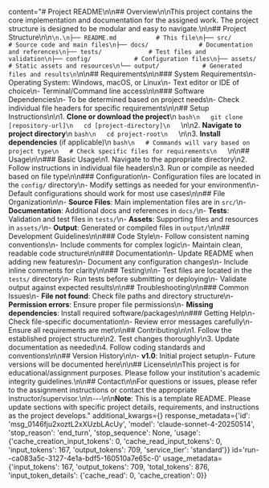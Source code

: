 content="# Project README\n\n## Overview\n\nThis project contains the core implementation and documentation for the assigned work. The project structure is designed to be modular and easy to navigate.\n\n## Project Structure\n\n```\n.\n├── README.md           # This file\n├── src/               # Source code and main files\n├── docs/              # Documentation and references\n├── tests/             # Test files and validation\n├── config/            # Configuration files\n├── assets/            # Static assets and resources\n└── output/            # Generated files and results\n```\n\n## Requirements\n\n### System Requirements\n- Operating System: Windows, macOS, or Linux\n- Text editor or IDE of choice\n- Terminal/Command line access\n\n### Software Dependencies\n- To be determined based on project needs\n- Check individual file headers for specific requirements\n\n## Setup Instructions\n\n1. **Clone or download the project**\n   ```bash\n   git clone [repository-url]\n   cd [project-directory]\n   ```\n\n2. **Navigate to project directory**\n   ```bash\n   cd project-root\n   ```\n\n3. **Install dependencies** (if applicable)\n   ```bash\n   # Commands will vary based on project type\n   # Check specific files for requirements\n   ```\n\n## Usage\n\n### Basic Usage\n1. Navigate to the appropriate directory\n2. Follow instructions in individual file headers\n3. Run or compile as needed based on file type\n\n### Configuration\n- Configuration files are located in the `config/` directory\n- Modify settings as needed for your environment\n- Default configurations should work for most use cases\n\n## File Organization\n\n- **Source Files**: Main implementation files are in `src/`\n- **Documentation**: Additional docs and references in `docs/`\n- **Tests**: Validation and test files in `tests/`\n- **Assets**: Supporting files and resources in `assets/`\n- **Output**: Generated or compiled files in `output/`\n\n## Development Guidelines\n\n### Code Style\n- Follow consistent naming conventions\n- Include comments for complex logic\n- Maintain clean, readable code structure\n\n### Documentation\n- Update README when adding new features\n- Document any configuration changes\n- Include inline comments for clarity\n\n## Testing\n\n- Test files are located in the `tests/` directory\n- Run tests before submitting or deploying\n- Validate output against expected results\n\n## Troubleshooting\n\n### Common Issues\n- **File not found**: Check file paths and directory structure\n- **Permission errors**: Ensure proper file permissions\n- **Missing dependencies**: Install required software/packages\n\n### Getting Help\n- Check file-specific documentation\n- Review error messages carefully\n- Ensure all requirements are met\n\n## Contributing\n\n1. Follow the established project structure\n2. Test changes thoroughly\n3. Update documentation as needed\n4. Follow coding standards and conventions\n\n## Version History\n\n- **v1.0**: Initial project setup\n- Future versions will be documented here\n\n## License\n\nThis project is for educational/assignment purposes. Please follow your institution's academic integrity guidelines.\n\n## Contact\n\nFor questions or issues, please refer to the assignment instructions or contact the appropriate instructor/supervisor.\n\n---\n\n**Note**: This is a template README. Please update sections with specific project details, requirements, and instructions as the project develops." additional_kwargs={} response_metadata={'id': 'msg_0146fju2xoztL2xXUzbLAcUy', 'model': 'claude-sonnet-4-20250514', 'stop_reason': 'end_turn', 'stop_sequence': None, 'usage': {'cache_creation_input_tokens': 0, 'cache_read_input_tokens': 0, 'input_tokens': 167, 'output_tokens': 709, 'service_tier': 'standard'}} id='run--ca083a5c-3127-4e1a-bdf5-160510a7e65c-0' usage_metadata={'input_tokens': 167, 'output_tokens': 709, 'total_tokens': 876, 'input_token_details': {'cache_read': 0, 'cache_creation': 0}}